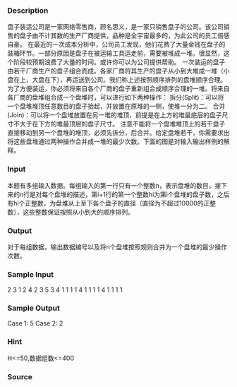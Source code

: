 
### Description
盘子装运公司是一家网络零售商，顾名思义，是一家只销售盘子的公司。该公司销售的盘子由不计其数的生产厂商提供，品种是全宇宙最多的，为此公司的员工倍感自豪。
在最近的一次成本分析中，公司员工发现，他们花费了大量金钱在盘子的装箱环节。一部分原因是盘子在被运输工具运走前，需要被堆成一堆。很显然，这个阶段较预期浪费了大量的时间。或许你可以为公司提供帮助。
一次装运的盘子由若干厂商生产的盘子组合而成。各家厂商将其生产的盘子从小到大堆成一堆（小盘在上，大盘在下），再运送到公司。我们称上述按照顺序排列的盘堆顺序合理。为了方便装运，你必须将来自各个厂商的盘子重新组合成顺序合理的一堆。将来自各厂商的盘堆组合成一个盘堆时，可以进行如下两种操作：
拆分(Split)：可以将一个盘堆堆顶任意数目的盘子抬起，并放置在原堆的一侧，使堆一分为二。
合并(Join)：可以将一个盘堆放置在另一堆的堆顶，前提是在上方的堆最底层的盘子尺寸不大于在下方的堆最顶层的盘子尺寸。
注意不能将一个盘堆堆顶上的若干盘子直接移动到另一个盘堆的堆顶，必须先拆分，后合并。给定盘堆若干，你需要求出将这些盘堆通过两种操作合并成一堆的最少次数。下面的图是对输入输出样例的解释。


### Input
本题有多组输入数据。每组输入的第一行只有一个整数n，表示盘堆的数目，接下来的n行是对每个盘堆的描述，第i+1行的第一个整数hi为第i个盘堆的盘子数，之后有hi个正整数，为盘堆从上至下各个盘子的直径（直径为不超过10000的正整数），这些整数保证按照从小到大的顺序排列。




### Output
对于每组数据，输出数据编号以及将n个盘堆按照规则合并为一个盘堆的最少操作次数。


### Sample Input
2
3 1 2 4
2 3 5
3
4 1 1 1 1
4 1 1 1 1
4 1 1 1 1
### Sample Output
Case 1: 5
Case 2: 2
### Hint
H<=50,数据组数<=400

### Source
